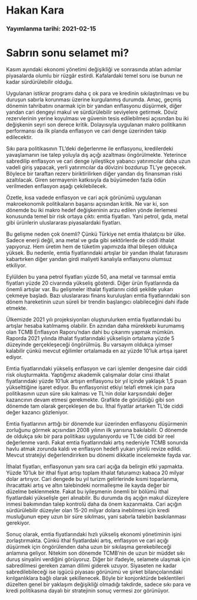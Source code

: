 # Hakan Kara

### Yayımlanma tarihi: 2021-02-15

# Sabrın sonu selamet mi?

Kasım ayındaki ekonomi yönetimi değişikliği ve sonrasında atılan adımlar piyasalarda olumlu bir rüzgâr estirdi. Kafalardaki temel soru ise bunun ne kadar sürdürülebilir olduğu.

Uygulanan istikrar programı daha ç ok para ve kredinin sıkılaştırılması ve bu duruşun sabırla korunması üzerine kurgulanmış durumda. Amaç, geçmiş dönemin tahribatını onarmak için bir yandan enflasyonu düşürmek, diğer yandan cari dengeyi makul ve sürdürülebilir seviyelere getirmek. Döviz rezervlerinin yerine koyulması ve güvenin tesis edilebilmesi açısından bu iki değişkenin seyri son derece kritik. Dolayısıyla uygulanan makro politikanın performansı da ilk planda enflasyon ve cari denge üzerinden takip edilecektir.

Sıkı para politikasının TL’deki değerlenme ile enflasyonu, kredilerdeki yavaşlamanın ise talep yoluyla dış açığı azaltması öngörülmekte. Yeterince sabredilip enflasyon ve cari denge iyileştikçe yabancı yatırımcılar daha uzun vadeli giriş yapacak, yerli yatırımcılar da dövizini bozdurup TL’ye geçecek. Böylece bir taraftan rezerv biriktirilirken diğer yandan dış finansman riski azaltılacak. Giren sermayenin katkısıyla da büyümeden fazla ödün verilmeden enflasyon aşağı çekilebilecek.

Özetle, kısa vadede enflasyon ve cari açık görünümü uygulanan makroekonomik politikaların başarısı açısından kritik. Ne var ki, son dönemde bu iki makro hedef değişkeninin arzu edilen yönde ilerlemesi konusunda temel bir risk ortaya çıktı: emtia fiyatları. Yani petrol, gıda, metal gibi ürünlerin uluslararası piyasalardaki fiyatları.



Bu gelişme neden çok önemli? Çünkü Türkiye net emtia ithalatçısı bir ülke. Sadece enerji değil, ana metal ve gıda gibi sektörlerde de ciddi ithalat yapıyoruz. Hem üretim hem de tüketim yapımızda ithal bileşen oldukça yüksek. Bu nedenle, emtia fiyatlarındaki artışlar bir yandan ithalat faturasını kabartırken diğer yandan girdi maliyeti kanalıyla enflasyonu olumsuz etkiliyor.

Eylülden bu yana petrol fiyatları yüzde 50, ana metal ve tarımsal emtia fiyatları yüzde 20 civarında yükseliş gösterdi. Diğer ürün fiyatlarında da önemli artışlar var. Bu gelişmeler ithalat fiyatlarını ciddi şekilde yukarı çekmeye başladı. Bazı uluslararası finans kuruluşları emtia fiyatlarındaki son dönem hareketinin uzun süreli bir trendin başlangıcı olabileceğini dahi ifade etmekte.

Ülkemizde 2021 yılı projeksiyonları oluşturulurken emtia fiyatlarındaki bu artışlar hesaba katılmamış olabilir. En azından daha mürekkebi kurumamış olan TCMB Enflasyon Raporu’ndan dahi bu çıkarımı yapmak mümkün. Raporda 2021 yılında ithalat fiyatlarındaki yükselişin ortalama yüzde 5 düzeyinde gerçekleşeceği öngörülmüş. Bu varsayım oldukça iyimser kalabilir çünkü mevcut eğilimler ortalamada en az yüzde 10’luk artışa işaret ediyor.

Emtia fiyatlarındaki yükseliş enflasyon ve cari işlemler dengesine dair ciddi risk oluşturmakta. Yaptığımız akademik çalışmalar dolar cinsi ithalat fiyatlarındaki yüzde 10’luk artışın enflasyonu bir yıl içinde yaklaşık 1,5 puan yükselttiğine işaret ediyor. Bu enflasyonist etkiyi telafi etmek için para politikasının uzun süre sıkı kalması ve TL’nin dolar karşısındaki değer kazancının devam etmesi gerekmekte. Grafikte de görüldüğü gibi son dönemde tam olarak gerçekleşen de bu. İthal fiyatlar artarken TL’de ciddi değer kazancı gözleniyor.

Emtia fiyatlarının arttığı bir dönemde kur üzerinden enflasyonu düşürmenin zorluğunu görmek açısından 2008 yılının ilk yarısına bakılabilir. O dönemde de oldukça sıkı bir para politikası uygulanıyordu ve TL’de ciddi bir reel değerlenme vardı. Fakat emtia fiyatlarındaki artış nedeniyle TCMB sonunda havlu atmak zorunda kaldı ve enflasyon hedefi yukarı yönlü revize edildi. Mevcut stratejiyi değerlendirirken bu dönemi dikkatle incelemekte fayda var.

İthalat fiyatları, enflasyonun yanı sıra cari açığa da belirgin etki yapmakta. Yüzde 10’luk bir ithal fiyat artışı toplam ithalat faturamızı kabaca 20 milyar dolar artırıyor. Cari dengede bu yıl turizm gelirlerinde kısmi toparlanma, ihracattaki artış ve altın talebindeki normalleşme ile kayda değer bir düzelme beklenmekte. Fakat bu iyileşmenin önemli bir bölümü ithal fiyatlardaki yükselişle geri alınabilir. Bu durumda dış açığın makul düzeylere inmesi bakımından talep kontrolü daha da önem kazanmakta. Cari açığın sürdürülebilir düzeyler olan 15-20 milyar dolara inebilmesi için kredi musluğunun epey uzun bir süre sıkılması, yani sabırla talebin baskılanması gerekiyor.

Sonuç olarak, emtia fiyatlarındaki hızlı yükseliş ekonomi yönetiminin işini zorlaştırmakta. Çünkü ithal fiyatlardaki artış, enflasyon ve cari açığı düşürmek için öngörülenden daha uzun bir sıkılaşma gerekebileceği anlamına geliyor. Nitekim son dönemde TCMB’nin de uzun bir müddet sıkı duruş sinyalini verdiğini görüyoruz. Diğer bir ifadeyle, selamete ulaşmak için sabredilmesi gereken zaman dilimi giderek uzuyor. Siyaseten ne kadar sabredilebileceği ise işgücü piyasası görünümü ve şirket bilançolarındaki kırılganlıklara bağlı olarak şekillenecek. Böyle bir konjonktürde beklentileri düzelten genel bir yaklaşım değişikliği olmadığı takdirde, sadece sıkı para ve kredi politikasına dayalı bir stratejinin sonuç vermesi zor görünüyor.

